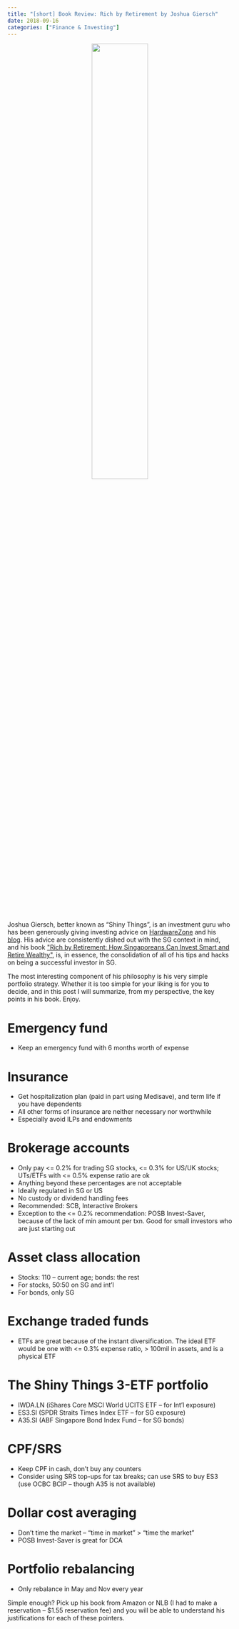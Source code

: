 ```yaml
---
title: "[short] Book Review: Rich by Retirement by Joshua Giersch"
date: 2018-09-16
categories: ["Finance & Investing"]
---
```


<center>
<img src="https://images-na.ssl-images-amazon.com/images/I/51kcmMI3s7L._SX331_BO1,204,203,200_.jpg" width="50%">
</center>

Joshua Giersch, better known as “Shiny Things”, is an investment guru who has been generously giving investing advice on [HardwareZone](https://forums.hardwarezone.com.sg/money-mind-210/%2Aofficial%2A-shiny-things-club-part-2-a-5813566.html) and his [blog](https://moneygowherefind.com/joshua-giersch-aka-shiny-things-hwz/). His advice are consistently dished out with the SG context in mind, and his book ["Rich by Retirement: How Singaporeans Can Invest Smart and Retire Wealthy"](https://www.amazon.com/Rich-Retirement-Singaporeans-Invest-Wealthy-ebook/dp/B01JXW17ZM), is, in essence, the consolidation of all of his tips and hacks on being a successful investor in SG.

The most interesting component of his philosophy is his very simple portfolio strategy. Whether it is too simple for your liking is for you to decide, and in this post I will summarize, from my perspective, the key points in his book. Enjoy.

# Emergency fund

* Keep an emergency fund with 6 months worth of expense

# Insurance

* Get hospitalization plan (paid in part using Medisave), and term life if you have dependents
* All other forms of insurance are neither necessary nor worthwhile
* Especially avoid ILPs and endowments

# Brokerage accounts

* Only pay <= 0.2% for trading SG stocks, <= 0.3% for US/UK stocks; UTs/ETFs with <= 0.5% expense ratio are ok
* Anything beyond these percentages are not acceptable
* Ideally regulated in SG or US
* No custody or dividend handling fees
* Recommended: SCB, Interactive Brokers
* Exception to the <= 0.2% recommendation: POSB Invest-Saver, because of the lack of min amount per txn. Good for small investors who are just starting out

# Asset class allocation

* Stocks: 110 – current age; bonds: the rest
* For stocks, 50:50 on SG and int’l
* For bonds, only SG

# Exchange traded funds

* ETFs are great because of the instant diversification. The ideal ETF would be one with <= 0.3% expense ratio, > 100mil in assets, and is a physical ETF


# The Shiny Things 3-ETF portfolio

* IWDA.LN (iShares Core MSCI World UCITS ETF – for Int’l exposure)
* ES3.SI (SPDR Straits Times Index ETF – for SG exposure)
* A35.SI (ABF Singapore Bond Index Fund – for SG bonds)

# CPF/SRS

* Keep CPF in cash, don’t buy any counters
* Consider using SRS top-ups for tax breaks; can use SRS to buy ES3 (use OCBC BCIP – though A35 is not available)

# Dollar cost averaging

* Don’t time the market – “time in market” > “time the market”
* POSB Invest-Saver is great for DCA

# Portfolio rebalancing

* Only rebalance in May and Nov every year

Simple enough? Pick up his book from Amazon or NLB (I had to make a reservation – $1.55 reservation fee) and you will be able to understand his justifications for each of these pointers.